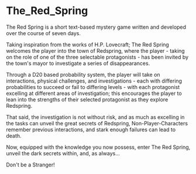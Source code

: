 # The_Red_Spring  
The Red Spring is a short text-based mystery game written and developed over the course of seven days.  
  
Taking inspiration from the works of H.P. Lovecraft; The Red Spring welcomes the player into the town of Redspring, where the player - taking on the role of one of the three selectable protagonists - has been invited by the town's mayor to investigate a series of disappearances.  
  
Through a D20 based probability system, the player will take on interactions, physical challenges, and investigations - each with differing probabilities to succeed or fail to differing levels - with each protagonist excelling at different areas of investigation; this encourages the player to lean into the strengths of their selected protagonist as they explore Redspring.  
  
That said, the investigation is not without risk, and as much as excelling in the tasks can unveil the great secrets of Redspring, Non-Player-Characters remember previous interactions, and stark enough failures can lead to death.  
  
Now, equipped with the knowledge you now possess, enter The Red Spring, unveil the dark secrets within, and, as always...   
  
Don't be a Stranger!
